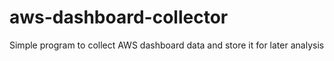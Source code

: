 aws-dashboard-collector
=======================

Simple program to collect AWS dashboard data and store it for later analysis
